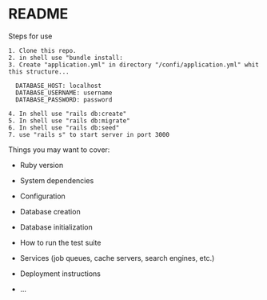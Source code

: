 # README

Steps for use

```
1. Clone this repo.
2. in shell use "bundle install:
3. Create "application.yml" in directory "/confi/application.yml" whit this structure...

  DATABASE_HOST: localhost
  DATABASE_USERNAME: username
  DATABASE_PASSWORD: password
  
4. In shell use "rails db:create"
5. In shell use "rails db:migrate"
6. In shell use "rails db:seed"
7. use "rails s" to start server in port 3000
```

Things you may want to cover:

* Ruby version

* System dependencies

* Configuration

* Database creation

* Database initialization

* How to run the test suite

* Services (job queues, cache servers, search engines, etc.)

* Deployment instructions

* ...
